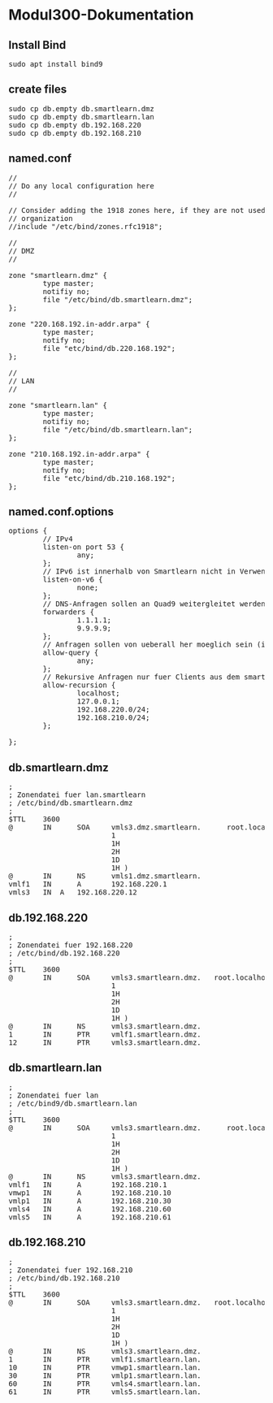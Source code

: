 # Modul300-Dokumentation

## Install Bind
<pre>
sudo apt install bind9
</pre>

## create files
<pre>
sudo cp db.empty db.smartlearn.dmz
sudo cp db.empty db.smartlearn.lan
sudo cp db.empty db.192.168.220
sudo cp db.empty db.192.168.210
</pre>

## named.conf
<pre>
//
// Do any local configuration here
//

// Consider adding the 1918 zones here, if they are not used in your
// organization
//include "/etc/bind/zones.rfc1918";

//
// DMZ
//

zone "smartlearn.dmz" {
        type master;
        notifiy no;
        file "/etc/bind/db.smartlearn.dmz";
};

zone "220.168.192.in-addr.arpa" {
        type master;
        notify no;
        file "etc/bind/db.220.168.192";
};

//
// LAN
//

zone "smartlearn.lan" {
        type master;
        notifiy no;
        file "/etc/bind/db.smartlearn.lan";
};

zone "210.168.192.in-addr.arpa" {
        type master;
        notify no;
        file "etc/bind/db.210.168.192";
};
</pre>

## named.conf.options
<pre>
options {
        // IPv4
        listen-on port 53 {
                any;
        };
        // IPv6 ist innerhalb von Smartlearn nicht in Verwendung
        listen-on-v6 {
                none;
        };
        // DNS-Anfragen sollen an Quad9 weitergleitet werden
        forwarders {
                1.1.1.1;
                9.9.9.9;
        };
        // Anfragen sollen von ueberall her moeglich sein (inkl. Internet)
        allow-query {
                any;
        };
        // Rekursive Anfragen nur fuer Clients aus dem smartlearn-Netz
        allow-recursion {
                localhost;
                127.0.0.1;
                192.168.220.0/24;
                192.168.210.0/24;
        };

};
</pre>

## db.smartlearn.dmz
<pre>
;
; Zonendatei fuer lan.smartlearn
; /etc/bind/db.smartlearn.dmz
;
$TTL    3600
@       IN      SOA     vmls3.dmz.smartlearn.      root.localhost. (
                        1
                        1H
                        2H
                        1D
                        1H )
@       IN      NS      vmls1.dmz.smartlearn.
vmlf1   IN      A       192.168.220.1
vmls3	IN 	A 	192.168.220.12
</pre>

## db.192.168.220
<pre>
;
; Zonendatei fuer 192.168.220
; /etc/bind/db.192.168.220
;
$TTL    3600
@       IN      SOA     vmls3.smartlearn.dmz.   root.localhost. (
                        1
                        1H
                        2H
                        1D
                        1H )
@       IN      NS      vmls3.smartlearn.dmz.
1       IN      PTR     vmlf1.smartlearn.dmz.
12      IN      PTR     vmls3.smartlearn.dmz.
</pre>

## db.smartlearn.lan
<pre>
;
; Zonendatei fuer lan
; /etc/bind9/db.smartlearn.lan
;
$TTL    3600
@       IN      SOA     vmls3.smartlearn.dmz.      root.localhost. (
                        1
                        1H
                        2H
                        1D
                        1H )
@       IN      NS      vmls3.smartlearn.dmz.
vmlf1   IN      A       192.168.210.1
vmwp1   IN      A       192.168.210.10
vmlp1   IN      A       192.168.210.30
vmls4   IN      A       192.168.210.60
vmls5   IN      A       192.168.210.61
</pre>

## db.192.168.210
<pre>
;
; Zonendatei fuer 192.168.210
; /etc/bind/db.192.168.210
;
$TTL    3600
@       IN      SOA     vmls3.smartlearn.dmz.   root.localhost. (
                        1
                        1H
                        2H
                        1D
                        1H )
@       IN      NS      vmls3.smartlearn.dmz.
1       IN      PTR     vmlf1.smartlearn.lan.
10      IN      PTR     vmwp1.smartlearn.lan.
30      IN      PTR     vmlp1.smartlearn.lan.
60      IN      PTR     vmls4.smartlearn.lan.
61      IN      PTR     vmls5.smartlearn.lan.
</pre>
